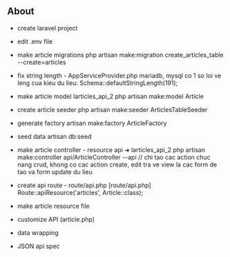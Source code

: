 ## About
- create laravel project
- edit .env file
- make article migrations
    php artisan make:migration  create_articles_table --create=articles
- fix string length - AppServiceProvider.php
    mariadb, mysql co 1 so loi ve leng cua kieu du lieu: 
    Schema::defaultStringLength(191);

- make article model
    larticles_api_2 php artisan make:model Article
- create article seeder
    php artisan make:seeder ArticlesTableSeeder
- generate factory
    artisan make:factory ArticleFactory
- seed data
    artisan db:seed

- make article controller - resource api
    ➜  larticles_api_2 php artisan make:controller api/ArticleController --api
    // chi tao cac action chuc nang crud, khong co cac action create, edit tra ve view la cac form de tao va form update du lieu

- create api route - route/api.php
    [route/api.php] 
        Route::apiResource('articles', Article::class);

- make article resource file
- customize API (article.php)
- data wrapping
- JSON api spec
